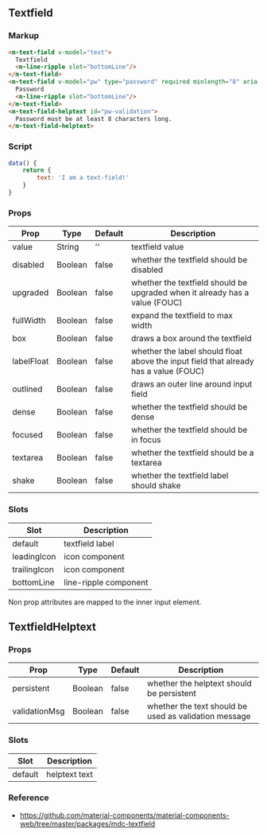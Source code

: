 ## Textfield

### Markup

```html
<m-text-field v-model="text">
  Textfield
  <m-line-ripple slot="bottomLine"/>
</m-text-field>
<m-text-field v-model="pw" type="password" required minlength="8" aria-controls="pw-validation">
  Password
  <m-line-ripple slot="bottomLine"/>
</m-text-field>
<m-text-field-helptext id="pw-validation">
  Password must be at least 8 characters long.
</m-text-field-helptext>
```

### Script

```javascript
data() {
    return {
        text: 'I am a text-field!'
    }
}
```

### Props

| Prop | Type | Default | Description |
|------|------|---------|-------------|
| value | String | '' | textfield value |
| disabled | Boolean | false |  whether the textfield should be disabled |
| upgraded | Boolean | false | whether the textfield should be upgraded when it already has a value (FOUC) |
| fullWidth | Boolean | false | expand the textfield to max width |
| box | Boolean | false | draws a box around the textfield |
| labelFloat | Boolean | false | whether the label should float above the input field that already has a value (FOUC) |
| outlined | Boolean | false | draws an outer line around input field |
| dense | Boolean | false | whether the textfield should be dense |
| focused | Boolean | false | whether the textfield should be in focus |
| textarea | Boolean | false | whether the textfield should be a textarea |
| shake | Boolean | false | whether the textfield label should shake |

### Slots

| Slot | Description |
|------|-------------|
| default | textfield label |
| leadingIcon | icon component |
| trailingIcon | icon component |
| bottomLine | line-ripple component |

Non prop attributes are mapped to the inner input element.

## TextfieldHelptext

### Props

| Prop | Type | Default | Description |
|------|------|---------|-------------|
| persistent | Boolean | false | whether the helptext should be persistent |
| validationMsg | Boolean | false | whether the text should be used as validation message |

### Slots

| Slot | Description |
|------|-------------|
| default | helptext text |

### Reference

- https://github.com/material-components/material-components-web/tree/master/packages/mdc-textfield
